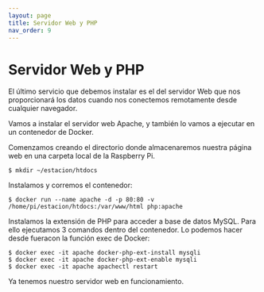 ```yaml
---
layout: page
title: Servidor Web y PHP
nav_order: 9
---
```

# Servidor Web y PHP

El último servicio que debemos instalar es el del servidor Web que nos proporcionará los datos cuando nos conectemos remotamente desde cualquier navegador.

Vamos a instalar el servidor web Apache, y también lo vamos a ejecutar en un contenedor de Docker.

Comenzamos creando el directorio donde almacenaremos nuestra página web en una carpeta local de la Raspberry Pi.

    $ mkdir ~/estacion/htdocs

Instalamos y corremos el contenedor:

    $ docker run --name apache -d -p 80:80 -v /home/pi/estacion/htdocs:/var/www/html php:apache

Instalamos la extensión de PHP para acceder a base de datos MySQL. Para ello ejecutamos 3 comandos dentro del contenedor. Lo podemos hacer desde fueracon la función exec de Docker:

    $ docker exec -it apache docker-php-ext-install mysqli
    $ docker exec -it apache docker-php-ext-enable mysqli
    $ docker exec -it apache apachectl restart

Ya tenemos nuestro servidor web en funcionamiento.
